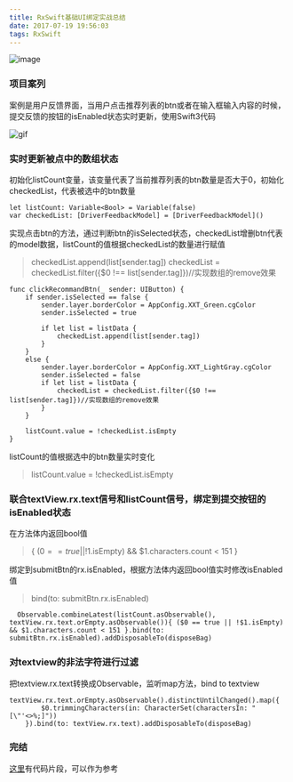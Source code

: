 ```yaml
---
title: RxSwift基础UI绑定实战总结
date: 2017-07-19 19:56:03
tags: RxSwift
---
```


![image](http://upload-images.jianshu.io/upload_images/301129-8b5dd2b06f7ef948.png?imageMogr2/auto-orient/strip%7CimageView2/2/w/1240)

### 项目案列
案例是用户反馈界面，当用户点击推荐列表的btn或者在输入框输入内容的时候，提交反馈的按钮的isEnabled状态实时更新，使用Swift3代码

![gif](http://upload-images.jianshu.io/upload_images/301129-a7469f6e5612b393.gif?imageMogr2/auto-orient/strip)

### 实时更新被点中的数组状态
初始化listCount变量，该变量代表了当前推荐列表的btn数量是否大于0，初始化checkedList，代表被选中的btn数量
 
    let listCount: Variable<Bool> = Variable(false)
    var checkedList: [DriverFeedbackModel] = [DriverFeedbackModel]()

实现点击btn的方法，通过判断btn的isSelected状态，checkedList增删btn代表的model数据，listCount的值根据checkedList的数量进行赋值
> checkedList.append(list[sender.tag])
> checkedList = checkedList.filter({$0 !== list[sender.tag]})//实现数组的remove效果

    func clickRecommandBtn(_ sender: UIButton) {
        if sender.isSelected == false {
            sender.layer.borderColor = AppConfig.XXT_Green.cgColor
            sender.isSelected = true
            
            if let list = listData {
                checkedList.append(list[sender.tag])
            }
        }
        else {
            sender.layer.borderColor = AppConfig.XXT_LightGray.cgColor
            sender.isSelected = false
            if let list = listData {
                checkedList = checkedList.filter({$0 !== list[sender.tag]})//实现数组的remove效果
            }
        }
        
        listCount.value = !checkedList.isEmpty
    }

listCount的值根据选中的btn数量实时变化
> listCount.value = !checkedList.isEmpty

### 联合textView.rx.text信号和listCount信号，绑定到提交按钮的isEnabled状态
在方法体内返回bool值
>{ ($0 == true || !$1.isEmpty) && $1.characters.count < 151 }

绑定到submitBtn的rx.isEnabled，根据方法体内返回bool值实时修改isEnabled值
>bind(to: submitBtn.rx.isEnabled)

      Observable.combineLatest(listCount.asObservable(), textView.rx.text.orEmpty.asObservable()){ ($0 == true || !$1.isEmpty) && $1.characters.count < 151 }.bind(to: submitBtn.rx.isEnabled).addDisposableTo(disposeBag)

### 对textview的非法字符进行过滤
把textview.rx.text转换成Observable，监听map方法，bind to textview

    textView.rx.text.orEmpty.asObservable().distinctUntilChanged().map({
            $0.trimmingCharacters(in: CharacterSet(charactersIn: "[\"'<>%;]"))
        }).bind(to: textView.rx.text).addDisposableTo(disposeBag)

### 完结
[这里](https://gist.github.com/jackyshan/4451040ed8053a057ae9c3daa52e8b46)有代码片段，可以作为参考